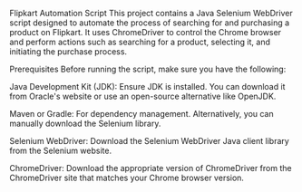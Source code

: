 Flipkart Automation Script
This project contains a Java Selenium WebDriver script designed to automate the process of searching for and purchasing a product on Flipkart. It uses ChromeDriver to control the Chrome browser and perform actions such as searching for a product, selecting it, and initiating the purchase process.

Prerequisites
Before running the script, make sure you have the following:

Java Development Kit (JDK): Ensure JDK is installed. You can download it from Oracle's website or use an open-source alternative like OpenJDK.

Maven or Gradle: For dependency management. Alternatively, you can manually download the Selenium library.

Selenium WebDriver: Download the Selenium WebDriver Java client library from the Selenium website.

ChromeDriver: Download the appropriate version of ChromeDriver from the ChromeDriver site that matches your Chrome browser version.
